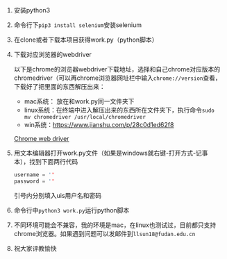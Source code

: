 1. 安装python3

2. 命令行下`pip3 install selenium`安装selenium

3. 在clone或者下载本项目获得work.py（python脚本）

4. 下载对应浏览器的webdriver

   以下是chrome的浏览器webdriver下载地址，选择和自己chrome对应版本的chromedriver（可以再chrome浏览器网址栏中输入`chrome://version`查看，下载好了把里面的东西解压出来：

   * mac系统： 放在和work.py同一文件夹下
   * linux系统：在终端中进入解压出来的东西所在文件夹下，执行命令`sudo mv chromedriver /usr/local/chromedriver`
   * win系统：https://www.jianshu.com/p/28c0d1ed62f8

   [Chrome web driver](http://chromedriver.storage.googleapis.com/index.html)

5. 用文本编辑器打开work.py文件（如果是windows就右键-打开方式-记事本），找到下面两行代码

   ```c++
   username = ''
   password = ''
   ```

   引号内分别填入uis用户名和密码

6. 命令行中`python3 work.py`运行python脚本

7. 不同环境可能会不兼容，我的环境是mac，在linux也测试过，目前都只支持chrome浏览器。如果遇到问题可以发邮件到`llsun18@fudan.edu.cn`

8. 祝大家评教愉快